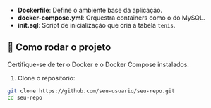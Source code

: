 
- **Dockerfile**: Define o ambiente base da aplicação.
- **docker-compose.yml**: Orquestra containers como o do MySQL.
- **init.sql**: Script de inicialização que cria a tabela `tenis`.

## 🚀 Como rodar o projeto

Certifique-se de ter o Docker e o Docker Compose instalados.

1. Clone o repositório:

```bash
git clone https://github.com/seu-usuario/seu-repo.git
cd seu-repo
